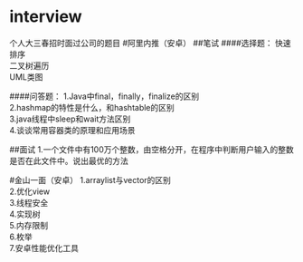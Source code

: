 # interview
个人大三春招时面过公司的题目
#阿里内推（安卓）
##笔试
####选择题：
快速排序  
二叉树遍历  
UML类图  

####问答题：
1.Java中final，finally，finalize的区别  
2.hashmap的特性是什么，和hashtable的区别   
3.java线程中sleep和wait方法区别   
4.谈谈常用容器类的原理和应用场景   

##面试
1.一个文件中有100万个整数，由空格分开，在程序中判断用户输入的整数是否在此文件中。说出最优的方法


#金山一面（安卓）
1.arraylist与vector的区别  
2.优化view    
3.线程安全  
4.实现树  
5.内存限制  
6.枚举  
7.安卓性能优化工具  
